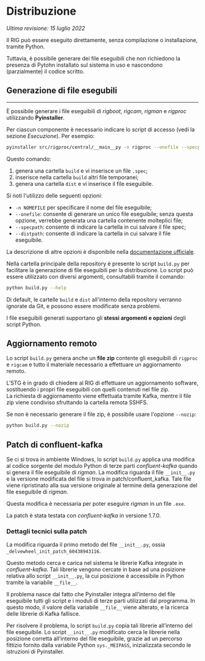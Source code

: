 # Distribuzione

_Ultima revisione: 15 luglio 2022_

Il RIG può essere eseguito direttamente, senza compilazione o installazione, tramite Python.

Tuttavia, è possibile generare dei file eseguibili che non richiedono la presenza di Pytohn installato sul sistema in uso e nascondono (parzialmente) il codice scritto.

## Generazione di file esegubili

---

È possibile generare i file eseguibili di _rigboot_, _rigcam_, _rigman_ e _rigproc_ utilizzando **Pyinstaller**.

Per ciascun componente è necessario indicare lo script di accesso (vedi la sezione _Esecuzione_). Per esempio:

```bash
pyinstaller src/rigproc/central/__main__py -n rigproc --onefile --specpath build --distpath dist
```

Questo comando:

1. genera una cartella `build` e vi inserisce un file `.spec`;
2. inserisce nella cartella `build` altri file temporanei;
3. genera una cartella `dist` e vi inserisce il file eseguibile.

Si noti l'utilizzo delle seguenti opzioni:

- `-n NOMEFILE` per specificare il nome del file eseguibile;
- `--onefile`: consente di generare un unico file eseguibile; senza questa opzione, verrebbe generata una cartella contenente molteplici file;
- `--specpath`: consente di indicare la cartella in cui salvare il file spec;
- `--distpath`: consente di indicare la cartella in cui salvare il file eseguibile.

La descrizione di altre opzioni è disponibile nella [documentazione ufficiale](https://pyinstaller.org/en/stable/usage.html#options).

Nella cartella principale della repository è presente lo script `build.py` per facilitare la generazione di file eseguibili per la distribuzione. Lo script può essere utilizzato con diversi argomenti, consultabili tramite il comando:

```bash
python build.py --help
```

Di default, le cartelle `build` e `dist` all'interno della repository verranno ignorate da Git, e possono essere modificate senza problemi.

I file eseguibili generati supportano gli **stessi argomenti e opzioni** degli script Python.

## Aggiornamento remoto

Lo script `build.py` genera anche un **file zip** contente gli eseguibili di `rigproc` e `rigcam` e tutto il materiale necessario a effettuare un aggiornamento remoto.

L'STG è in grado di chiedere al RIG di effettuare un aggiornamento software, sostituendo i propri file eseguibili con quelli contenuti nel file zip.\
La richiesta di aggiornamento viene effettuata tramite Kafka, mentre il file zip viene condiviso sfruttando la cartella remota SSHFS.

Se non è necessario generare il file zip, è possibile usare l'opzione `--nozip`:

```bash
python build.py --nozip
```

## Patch di confluent-kafka

Se ci si trova in ambiente Windows, lo script `build.py` applica una modifica al codice sorgente del modulo Python di terze parti _confluent-kafka_ quando si genera il file eseguibile di _rigman_. La modifica riguarda il file `__init__.py` e la versione modificata del file si trova in patch/confluent_kafka. Tale file viene ripristinato alla sua versione originale al termine della generazione del file eseguibile di _rigman_.

Questa modifica è necessaria per poter eseguire _rigman_ in un file `.exe`.

La patch è stata testata con _confluent-kafka_ in versione 1.7.0.

### Dettagli tecnici sulla patch

La modifica riguarda il primo metodo del file `__init__.py`, ossia `_delvewheel_init_patch_60438943116`.

Questo metodo cerca e carica nel sistema le librerie Kafka integrate in _confluent-kafka_. Tali librerie vengono cercate in base ad una posizione relativa allo script `__init__.py`, la cui posizione è accessibile in Python tramite la variabile `__file__`.

Il problema nasce dal fatto che Pyinstaller integra all’interno del file eseguibile tutti gli script e i moduli di terze parti utilizzati dal programma. In questo modo, il valore della variabile `__file__` viene alterato, e la ricerca delle librerie di Kafka fallisce.

Per risolvere il problema, lo script `build.py` copia tali librerie all’interno del file eseguibile. Lo script `__init__.py` modificato cerca le librerie nella posizione corretta all’interno del file eseguibile, grazie ad un percorso fittizio fornito dalla variabile Python `sys._MEIPASS`, inizializzata secondo le istruzioni di Pyinstaller.
